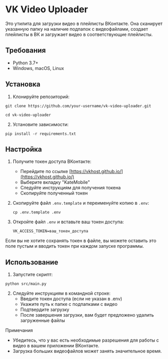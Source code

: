# VK Video Uploader

Это утилита для загрузки видео в плейлисты ВКонтакте. Она сканирует указанную папку на наличие подпапок с видеофайлами, создает плейлисты в ВК и загружает видео в соответствующие плейлисты.

## Требования

- Python 3.7+
- Windows, macOS, Linux

## Установка

1. Клонируйте репозиторий:
  

```
git clone https://github.com/your-username/vk-video-uploader.git

cd vk-video-uploader
```

2. Установите зависимости:

```
pip install -r requirements.txt
```

## Настройка

1. Получите токен доступа ВКонтакте:
   - Перейдите по ссылке [https://vkhost.github.io/](https://vkhost.github.io/)
   - Выберите вкладку "KateMobile"
   - Следуйте инструкциям для получения токена
   - Скопируйте полученный токен

2. Скопируйте файл `.env.template` и переименуйте копию в `.env`:
   ```
   cp .env.template .env
   ```

3. Откройте файл `.env` и вставьте ваш токен доступа:
   ```
   VK_ACCESS_TOKEN=ваш_токен_доступа
   ```

Если вы не хотите сохранять токен в файле, вы можете оставить это поле пустым и вводить токен при каждом запуске программы.

## Использование

1. Запустите скрипт:

```
python src/main.py
```

2. Следуйте инструкциям в командной строке:
   - Введите токен доступа (если не указан в .env)
   - Укажите путь к папке с подпапками с видео
   - Подтвердите загрузку
   - После завершения загрузки, вам будет предложено удалить загруженные файлы

Примечания

- Убедитесь, что у вас есть необходимые разрешения для работы с видео в вашем приложении ВКонтакте.
- Загрузка больших видеофайлов может занять значительное время.